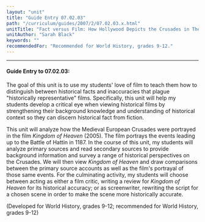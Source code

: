 ```yaml
---
layout: "unit"
title: "Guide Entry 07.02.03"
path: "/curriculum/guides/2007/2/07.02.03.x.html"
unitTitle: "Fact versus Film: How Hollywood Depicts the Crusades in The Kingdom of Heaven"
unitAuthor: "Sarah Black"
keywords: ""
recommendedFor: "Recommended for World History, grades 9-12."
---
```

<body>
<hr/>
<h4>
Guide Entry to 07.02.03:
</h4>
<p>
The goal of this unit is to use my students' love of film to teach them how to distinguish between historical facts and inaccuracies that plague "historically representative" films. Specifically, this unit will help my students develop a critical eye when viewing historical films by strengthening their background knowledge and understanding of historical context so they can discern historical fact from fiction.
</p>
<p>
This unit will analyze how the Medieval European Crusades were portrayed in the film
<i>
Kingdom of Heaven
</i>
(2005). The film portrays the events leading up to the Battle of Hattin in 1187. In the course of this unit, my students will analyze primary sources and read secondary sources to provide background information and survey a range of historical perspectives on the Crusades. We will then view
<i>
Kingdom of Heaven
</i>
and draw comparisons between the primary source accounts as well as the film's portrayal of those same events. For the culminating activity, my students will choose between acting as either a film critic, writing a review for
<i>
Kingdom of Heaven
</i>
for its historical accuracy; or as screenwriter, rewriting the script for a chosen scene in order to make the scene more historically accurate.
</p>
<p>
(Developed for World History, grades 9-12; recommended for World History, grades 9-12)
</p>
</body>
